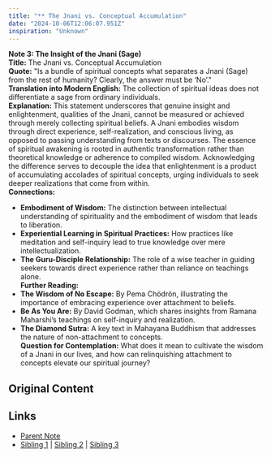 ```yaml
---
title: "** The Jnani vs. Conceptual Accumulation"
date: "2024-10-06T12:06:07.951Z"
inspiration: "Unknown"
---
```


  

**Note 3: The Insight of the Jnani (Sage)**  
**Title:** The Jnani vs. Conceptual Accumulation  
**Quote:** "Is a bundle of spiritual concepts what separates a Jnani (Sage) from the rest of humanity? Clearly, the answer must be ‘No’."  
**Translation into Modern English:** The collection of spiritual ideas does not differentiate a sage from ordinary individuals.  
**Explanation:** This statement underscores that genuine insight and enlightenment, qualities of the Jnani, cannot be measured or achieved through merely collecting spiritual beliefs. A Jnani embodies wisdom through direct experience, self-realization, and conscious living, as opposed to passing understanding from texts or discourses. The essence of spiritual awakening is rooted in authentic transformation rather than theoretical knowledge or adherence to compiled wisdom. Acknowledging the difference serves to decouple the idea that enlightenment is a product of accumulating accolades of spiritual concepts, urging individuals to seek deeper realizations that come from within.  
**Connections:**  
- **Embodiment of Wisdom:** The distinction between intellectual understanding of spirituality and the embodiment of wisdom that leads to liberation.  
- **Experiential Learning in Spiritual Practices:** How practices like meditation and self-inquiry lead to true knowledge over mere intellectualization.  
- **The Guru-Disciple Relationship:** The role of a wise teacher in guiding seekers towards direct experience rather than reliance on teachings alone.  
**Further Reading:**  
- **The Wisdom of No Escape:** By Pema Chödrön, illustrating the importance of embracing experience over attachment to beliefs.  
- **Be As You Are:** By David Godman, which shares insights from Ramana Maharshi’s teachings on self-inquiry and realization.  
- **The Diamond Sutra:** A key text in Mahayana Buddhism that addresses the nature of non-attachment to concepts.  
**Question for Contemplation:** What does it mean to cultivate the wisdom of a Jnani in our lives, and how can relinquishing attachment to concepts elevate our spiritual journey?  



## Original Content



## Links

- [Parent Note](/parent-note.md)
- [Sibling 1](/zettel1.md) | [Sibling 2](/zettel2.md) | [Sibling 3](/zettel3.md)
